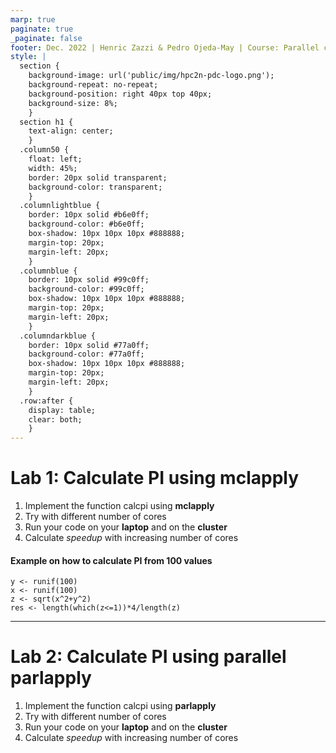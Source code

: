 ```yaml
---
marp: true
paginate: true
_paginate: false
footer: Dec. 2022 | Henric Zazzi & Pedro Ojeda-May | Course: Parallel computing in R
style: |
  section {
    background-image: url('public/img/hpc2n-pdc-logo.png');
    background-repeat: no-repeat;
    background-position: right 40px top 40px;
    background-size: 8%;
    }
  section h1 {
    text-align: center;
    }
  .column50 {
    float: left;
    width: 45%;
    border: 20px solid transparent;
    background-color: transparent;
    }
  .columnlightblue {
    border: 10px solid #b6e0ff;
    background-color: #b6e0ff;
    box-shadow: 10px 10px 10px #888888;
    margin-top: 20px;
    margin-left: 20px;
    }
  .columnblue {
    border: 10px solid #99c0ff;
    background-color: #99c0ff;
    box-shadow: 10px 10px 10px #888888;
    margin-top: 20px;
    margin-left: 20px;
    }
  .columndarkblue {
    border: 10px solid #77a0ff;
    background-color: #77a0ff;
    box-shadow: 10px 10px 10px #888888;
    margin-top: 20px;
    margin-left: 20px;
    }
  .row:after {
    display: table;
    clear: both;
    }
---
```

# Lab 1: Calculate PI using mclapply

<row>
<div class="column50">

1. Implement the function calcpi using **mclapply**
2. Try with different number of cores
3. Run your code on your **laptop** and on the **cluster**
4. Calculate *speedup* with increasing number of cores 

</div>
<div class="column50">

#### Example on how to calculate PI from 100 values
```
y <- runif(100)
x <- runif(100)
z <- sqrt(x^2+y^2)
res <- length(which(z<=1))*4/length(z)
```

</div></row>

---

# Lab 2: Calculate PI using parallel parlapply

1. Implement the function calcpi using **parlapply**
2. Try with different number of cores
3. Run your code on your **laptop** and on the **cluster**
4. Calculate *speedup* with increasing number of cores 
